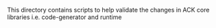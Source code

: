 This directory contains scripts to help validate the changes in ACK core
libraries i.e. code-generator and runtime